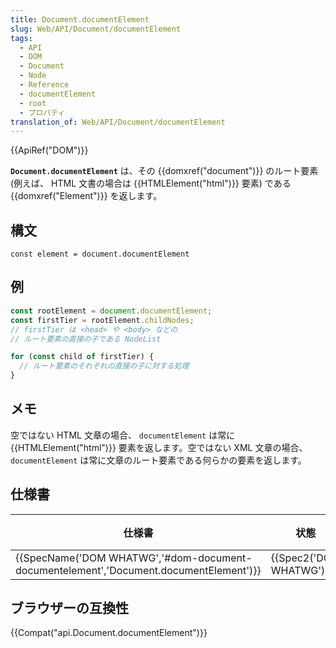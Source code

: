 ```yaml
---
title: Document.documentElement
slug: Web/API/Document/documentElement
tags:
  - API
  - DOM
  - Document
  - Node
  - Reference
  - documentElement
  - root
  - プロパティ
translation_of: Web/API/Document/documentElement
---
```

{{ApiRef("DOM")}}

**`Document.documentElement`** は、その {{domxref("document")}} のルート要素 (例えば、 HTML 文書の場合は {{HTMLElement("html")}} 要素) である {{domxref("Element")}} を返します。

## 構文

    const element = document.documentElement

## 例

```js
const rootElement = document.documentElement;
const firstTier = rootElement.childNodes;
// firstTier は <head> や <body> などの
// ルート要素の直接の子である NodeList

for (const child of firstTier) {
  // ルート要素のそれぞれの直接の子に対する処理
}
```

## メモ

空ではない HTML 文章の場合、 `documentElement` は常に {{HTMLElement("html")}} 要素を返します。空ではない XML 文章の場合、 `documentElement` は常に文章のルート要素である何らかの要素を返します。

## 仕様書

| 仕様書                                                                                                           | 状態                             | 備考 |
| ---------------------------------------------------------------------------------------------------------------- | -------------------------------- | ---- |
| {{SpecName('DOM WHATWG','#dom-document-documentelement','Document.documentElement')}} | {{Spec2('DOM WHATWG')}} |      |

## ブラウザーの互換性

{{Compat("api.Document.documentElement")}}
